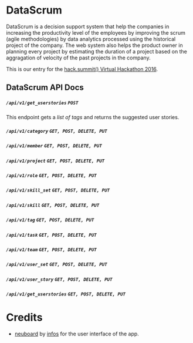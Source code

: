 # DataScrum

DataScrum is a decision support system that help the companies in increasing the productivity level of the employees by improving the scrum (agile methodologies) by data analytics processed using the historical project of the company. The web system also helps the product owner in planning every project by estimating the duration of a project based on the aggragation of velocity of the past projects in the company.

This is our entry for the [hack.summit() Virtual Hackathon 2016](https://www.koding.com/Hackathon).


## DataScrum API Docs

##### `/api/v1/get_userstories` `POST`
This endpoint gets a *list of tags* and returns the suggested user stories.


##### `/api/v1/category` `GET, POST, DELETE, PUT`

##### `/api/v1/member` `GET, POST, DELETE, PUT`

##### `/api/v1/project` `GET, POST, DELETE, PUT`

##### `/api/v1/role` `GET, POST, DELETE, PUT`

##### `/api/v1/skill_set` `GET, POST, DELETE, PUT`

##### `/api/v1/skill` `GET, POST, DELETE, PUT`

##### `/api/v1/tag` `GET, POST, DELETE, PUT`

##### `/api/v1/task` `GET, POST, DELETE, PUT`

##### `/api/v1/team` `GET, POST, DELETE, PUT`

##### `/api/v1/user_set` `GET, POST, DELETE, PUT`

##### `/api/v1/user_story` `GET, POST, DELETE, PUT`

##### `/api/v1/get_userstories` `GET, POST, DELETE, PUT`


# Credits

* [neuboard](https://github.com/infos/neuboard-v1.4.1/tree/7f457485d6aad9eb02b67318efd28dbcae0d6f1f) by [infos](https://github.com/infos) for the user interface of the app.
